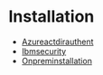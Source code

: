 # Installation

* [Azureactdirauthent](./azureactdirauthent.md)
* [Ibmsecurity](./ibmsecurity.md)
* [Onpreminstallation](./onpreminstallation.md)
